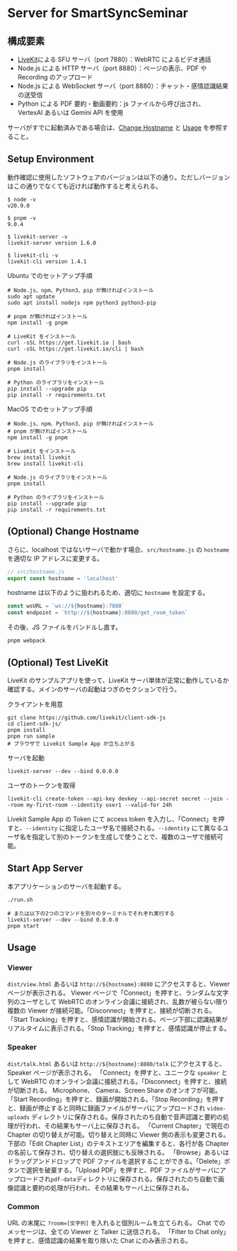 # Server for SmartSyncSeminar

## 構成要素

- [LiveKit](https://livekit.io/)による SFU サーバ（port 7880）：WebRTC によるビデオ通話
- Node.js による HTTP サーバ（port 8880）：ページの表示、PDF や Recording のアップロード
- Node.js による WebSocket サーバ（port 8880）：チャット・感情認識結果の送受信
- Python による PDF 要約・動画要約：js ファイルから呼び出され、 VertexAI あるいは Gemini API を使用

サーバがすでに起動済みである場合は、[Change Hostname](#optional-change-hostname) と [Usage](#usage) を参照すること。

## Setup Environment

動作確認に使用したソフトウェアのバージョンは以下の通り。ただしバージョンはこの通りでなくても近ければ動作すると考えられる。

```shell
$ node -v
v20.9.0

$ pnpm -v
9.0.4

$ livekit-server -v
livekit-server version 1.6.0

$ livekit-cli -v
livekit-cli version 1.4.1
```

Ubuntu でのセットアップ手順

```shell
# Node.js、npm、Python3、pip が無ければインストール
sudo apt update
sudo apt install nodejs npm python3 python3-pip

# pnpm が無ければインストール
npm install -g pnpm

# LiveKit をインストール
curl -sSL https://get.livekit.io | bash
curl -sSL https://get.livekit.io/cli | bash

# Node.js のライブラリをインストール
pnpm install

# Python のライブラリをインストール
pip install --upgrade pip
pip install -r requirements.txt
```

MacOS でのセットアップ手順

```shell
# Node.js、npm、Python3、pip が無ければインストール
# pnpm が無ければインストール
npm install -g pnpm

# LiveKit をインストール
brew install livekit
brew install livekit-cli

# Node.js のライブラリをインストール
pnpm install

# Python のライブラリをインストール
pip install --upgrade pip
pip install -r requirements.txt
```

## (Optional) Change Hostname

さらに、localhost ではないサーバで動かす場合、`src/hostname.js` の `hostname` を適切な IP アドレスに変更する。

```javascript
// src/hostname.js
export const hostname = 'localhost'
```

hostname は以下のように扱われるため、適切に `hostname` を設定する。

```javascript
const wsURL = `ws://${hostname}:7880`
const endpoint = `http://${hostname}:8880/get_room_token`
```

その後、JS ファイルをバンドルし直す。

```shell
pnpm webpack
```

## (Optional) Test LiveKit

LiveKit のサンプルアプリを使って、LiveKit サーバ単体が正常に動作しているか確認する。メインのサーバの起動はつぎのセクションで行う。

クライアントを用意

```shell
git clone https://github.com/livekit/client-sdk-js
cd client-sdk-js/
pnpm install
pnpm run sample
# ブラウザで Livekit Sample App が立ち上がる
```

サーバを起動

```shell
livekit-server --dev --bind 0.0.0.0
```

ユーザのトークンを取得

```shell
livekit-cli create-token --api-key devkey --api-secret secret --join --room my-first-room --identity user1 --valid-for 24h
```

Livekit Sample App の Token にて access token を入力し、「Connect」を押すと、`--identity` に指定したユーザ名で接続される。`--identity` にて異なるユーザ名を指定して別のトークンを生成して使うことで、複数のユーザで接続可能。

## Start App Server

本アプリケーションのサーバを起動する。

```shell
./run.sh

# または以下の2つのコマンドを別々のターミナルでそれぞれ実行する
livekit-server --dev --bind 0.0.0.0
pnpm start
```

## Usage

### Viewer

`dist/view.html` あるいは `http://${hostname}:8880` にアクセスすると、Viewer ページが表示される。
Viewer ページで「Connect」を押すと、ランダムな文字列のユーザとして WebRTC のオンライン会議に接続され、乱数が被らない限り複数の Viewer が接続可能。「Disconnect」を押すと、接続が切断される。
「Start Tracking」を押すと、感情認識が開始される。ページ下部に認識結果がリアルタイムに表示される。「Stop Tracking」を押すと、感情認識が停止する。

### Speaker

`dist/talk.html` あるいは `http://${hostname}:8880/talk` にアクセスすると、Speaker ページが表示される。
「Connect」を押すと、ユニークな `speaker` として WebRTC のオンライン会議に接続される。「Disconnect」を押すと、接続が切断される。
Microphone、 Camera、Screen Share のオンオフが可能。
「Start Recording」を押すと、録画が開始される。「Stop Recording」を押すと、録画が停止すると同時に録画ファイルがサーバにアップロードされ `video-uploads` ディレクトリに保存される。保存されたのち自動で音声認識と要約の処理が行われ、その結果もサーバ上に保存される。
「Current Chapter」で現在の Chapter の切り替えが可能。切り替えと同時に Viewer 側の表示も変更される。下部の「Edit Chapter List」のテキストエリアを編集すると、各行が各 Chapter の名前して保存され、切り替えの選択肢にも反映される。
「Browse」あるいはドラッグアンドドロップで PDF ファイルを選択することができる。「Delete」ボタンで選択を破棄する。「Upload PDF」を押すと、PDF ファイルがサーバにアップロードされ`pdf-data`ディレクトリに保存される。保存されたのち自動で画像認識と要約の処理が行われ、その結果もサーバ上に保存される。

### Common

URL の末尾に `?room=[文字列]` を入れると個別ルームを立てられる。
Chat でのメッセージは、全ての Viewer と Talker に送信される。
「Filter to Chat only」を押すと、感情認識の結果を取り除いた Chat にのみ表示される。
